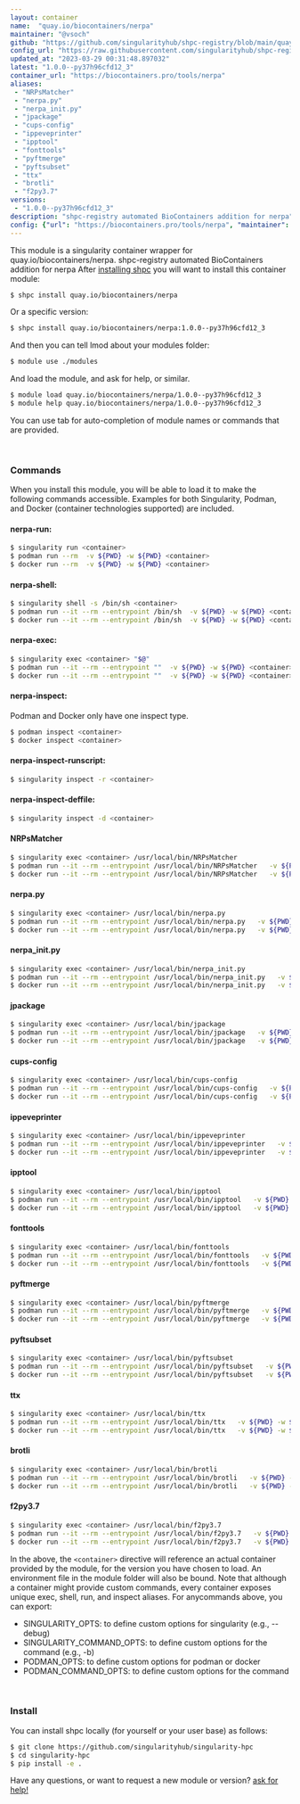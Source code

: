```yaml
---
layout: container
name:  "quay.io/biocontainers/nerpa"
maintainer: "@vsoch"
github: "https://github.com/singularityhub/shpc-registry/blob/main/quay.io/biocontainers/nerpa/container.yaml"
config_url: "https://raw.githubusercontent.com/singularityhub/shpc-registry/main/quay.io/biocontainers/nerpa/container.yaml"
updated_at: "2023-03-29 00:31:48.897032"
latest: "1.0.0--py37h96cfd12_3"
container_url: "https://biocontainers.pro/tools/nerpa"
aliases:
 - "NRPsMatcher"
 - "nerpa.py"
 - "nerpa_init.py"
 - "jpackage"
 - "cups-config"
 - "ippeveprinter"
 - "ipptool"
 - "fonttools"
 - "pyftmerge"
 - "pyftsubset"
 - "ttx"
 - "brotli"
 - "f2py3.7"
versions:
 - "1.0.0--py37h96cfd12_3"
description: "shpc-registry automated BioContainers addition for nerpa"
config: {"url": "https://biocontainers.pro/tools/nerpa", "maintainer": "@vsoch", "description": "shpc-registry automated BioContainers addition for nerpa", "latest": {"1.0.0--py37h96cfd12_3": "sha256:69ec060b9b2a85c55eec39740432cff442ca9bcec83cf741dd0e823c13ae5119"}, "tags": {"1.0.0--py37h96cfd12_3": "sha256:69ec060b9b2a85c55eec39740432cff442ca9bcec83cf741dd0e823c13ae5119"}, "docker": "quay.io/biocontainers/nerpa", "aliases": {"NRPsMatcher": "/usr/local/bin/NRPsMatcher", "nerpa.py": "/usr/local/bin/nerpa.py", "nerpa_init.py": "/usr/local/bin/nerpa_init.py", "jpackage": "/usr/local/bin/jpackage", "cups-config": "/usr/local/bin/cups-config", "ippeveprinter": "/usr/local/bin/ippeveprinter", "ipptool": "/usr/local/bin/ipptool", "fonttools": "/usr/local/bin/fonttools", "pyftmerge": "/usr/local/bin/pyftmerge", "pyftsubset": "/usr/local/bin/pyftsubset", "ttx": "/usr/local/bin/ttx", "brotli": "/usr/local/bin/brotli", "f2py3.7": "/usr/local/bin/f2py3.7"}}
---
```


This module is a singularity container wrapper for quay.io/biocontainers/nerpa.
shpc-registry automated BioContainers addition for nerpa
After [installing shpc](#install) you will want to install this container module:


```bash
$ shpc install quay.io/biocontainers/nerpa
```

Or a specific version:

```bash
$ shpc install quay.io/biocontainers/nerpa:1.0.0--py37h96cfd12_3
```

And then you can tell lmod about your modules folder:

```bash
$ module use ./modules
```

And load the module, and ask for help, or similar.

```bash
$ module load quay.io/biocontainers/nerpa/1.0.0--py37h96cfd12_3
$ module help quay.io/biocontainers/nerpa/1.0.0--py37h96cfd12_3
```

You can use tab for auto-completion of module names or commands that are provided.

<br>

### Commands

When you install this module, you will be able to load it to make the following commands accessible.
Examples for both Singularity, Podman, and Docker (container technologies supported) are included.

#### nerpa-run:

```bash
$ singularity run <container>
$ podman run --rm  -v ${PWD} -w ${PWD} <container>
$ docker run --rm  -v ${PWD} -w ${PWD} <container>
```

#### nerpa-shell:

```bash
$ singularity shell -s /bin/sh <container>
$ podman run --it --rm --entrypoint /bin/sh  -v ${PWD} -w ${PWD} <container>
$ docker run --it --rm --entrypoint /bin/sh  -v ${PWD} -w ${PWD} <container>
```

#### nerpa-exec:

```bash
$ singularity exec <container> "$@"
$ podman run --it --rm --entrypoint ""  -v ${PWD} -w ${PWD} <container> "$@"
$ docker run --it --rm --entrypoint ""  -v ${PWD} -w ${PWD} <container> "$@"
```

#### nerpa-inspect:

Podman and Docker only have one inspect type.

```bash
$ podman inspect <container>
$ docker inspect <container>
```

#### nerpa-inspect-runscript:

```bash
$ singularity inspect -r <container>
```

#### nerpa-inspect-deffile:

```bash
$ singularity inspect -d <container>
```


#### NRPsMatcher

```bash
$ singularity exec <container> /usr/local/bin/NRPsMatcher
$ podman run --it --rm --entrypoint /usr/local/bin/NRPsMatcher   -v ${PWD} -w ${PWD} <container> -c " $@"
$ docker run --it --rm --entrypoint /usr/local/bin/NRPsMatcher   -v ${PWD} -w ${PWD} <container> -c " $@"
```


#### nerpa.py

```bash
$ singularity exec <container> /usr/local/bin/nerpa.py
$ podman run --it --rm --entrypoint /usr/local/bin/nerpa.py   -v ${PWD} -w ${PWD} <container> -c " $@"
$ docker run --it --rm --entrypoint /usr/local/bin/nerpa.py   -v ${PWD} -w ${PWD} <container> -c " $@"
```


#### nerpa_init.py

```bash
$ singularity exec <container> /usr/local/bin/nerpa_init.py
$ podman run --it --rm --entrypoint /usr/local/bin/nerpa_init.py   -v ${PWD} -w ${PWD} <container> -c " $@"
$ docker run --it --rm --entrypoint /usr/local/bin/nerpa_init.py   -v ${PWD} -w ${PWD} <container> -c " $@"
```


#### jpackage

```bash
$ singularity exec <container> /usr/local/bin/jpackage
$ podman run --it --rm --entrypoint /usr/local/bin/jpackage   -v ${PWD} -w ${PWD} <container> -c " $@"
$ docker run --it --rm --entrypoint /usr/local/bin/jpackage   -v ${PWD} -w ${PWD} <container> -c " $@"
```


#### cups-config

```bash
$ singularity exec <container> /usr/local/bin/cups-config
$ podman run --it --rm --entrypoint /usr/local/bin/cups-config   -v ${PWD} -w ${PWD} <container> -c " $@"
$ docker run --it --rm --entrypoint /usr/local/bin/cups-config   -v ${PWD} -w ${PWD} <container> -c " $@"
```


#### ippeveprinter

```bash
$ singularity exec <container> /usr/local/bin/ippeveprinter
$ podman run --it --rm --entrypoint /usr/local/bin/ippeveprinter   -v ${PWD} -w ${PWD} <container> -c " $@"
$ docker run --it --rm --entrypoint /usr/local/bin/ippeveprinter   -v ${PWD} -w ${PWD} <container> -c " $@"
```


#### ipptool

```bash
$ singularity exec <container> /usr/local/bin/ipptool
$ podman run --it --rm --entrypoint /usr/local/bin/ipptool   -v ${PWD} -w ${PWD} <container> -c " $@"
$ docker run --it --rm --entrypoint /usr/local/bin/ipptool   -v ${PWD} -w ${PWD} <container> -c " $@"
```


#### fonttools

```bash
$ singularity exec <container> /usr/local/bin/fonttools
$ podman run --it --rm --entrypoint /usr/local/bin/fonttools   -v ${PWD} -w ${PWD} <container> -c " $@"
$ docker run --it --rm --entrypoint /usr/local/bin/fonttools   -v ${PWD} -w ${PWD} <container> -c " $@"
```


#### pyftmerge

```bash
$ singularity exec <container> /usr/local/bin/pyftmerge
$ podman run --it --rm --entrypoint /usr/local/bin/pyftmerge   -v ${PWD} -w ${PWD} <container> -c " $@"
$ docker run --it --rm --entrypoint /usr/local/bin/pyftmerge   -v ${PWD} -w ${PWD} <container> -c " $@"
```


#### pyftsubset

```bash
$ singularity exec <container> /usr/local/bin/pyftsubset
$ podman run --it --rm --entrypoint /usr/local/bin/pyftsubset   -v ${PWD} -w ${PWD} <container> -c " $@"
$ docker run --it --rm --entrypoint /usr/local/bin/pyftsubset   -v ${PWD} -w ${PWD} <container> -c " $@"
```


#### ttx

```bash
$ singularity exec <container> /usr/local/bin/ttx
$ podman run --it --rm --entrypoint /usr/local/bin/ttx   -v ${PWD} -w ${PWD} <container> -c " $@"
$ docker run --it --rm --entrypoint /usr/local/bin/ttx   -v ${PWD} -w ${PWD} <container> -c " $@"
```


#### brotli

```bash
$ singularity exec <container> /usr/local/bin/brotli
$ podman run --it --rm --entrypoint /usr/local/bin/brotli   -v ${PWD} -w ${PWD} <container> -c " $@"
$ docker run --it --rm --entrypoint /usr/local/bin/brotli   -v ${PWD} -w ${PWD} <container> -c " $@"
```


#### f2py3.7

```bash
$ singularity exec <container> /usr/local/bin/f2py3.7
$ podman run --it --rm --entrypoint /usr/local/bin/f2py3.7   -v ${PWD} -w ${PWD} <container> -c " $@"
$ docker run --it --rm --entrypoint /usr/local/bin/f2py3.7   -v ${PWD} -w ${PWD} <container> -c " $@"
```



In the above, the `<container>` directive will reference an actual container provided
by the module, for the version you have chosen to load. An environment file in the
module folder will also be bound. Note that although a container
might provide custom commands, every container exposes unique exec, shell, run, and
inspect aliases. For anycommands above, you can export:

 - SINGULARITY_OPTS: to define custom options for singularity (e.g., --debug)
 - SINGULARITY_COMMAND_OPTS: to define custom options for the command (e.g., -b)
 - PODMAN_OPTS: to define custom options for podman or docker
 - PODMAN_COMMAND_OPTS: to define custom options for the command

<br>

### Install

You can install shpc locally (for yourself or your user base) as follows:

```bash
$ git clone https://github.com/singularityhub/singularity-hpc
$ cd singularity-hpc
$ pip install -e .
```

Have any questions, or want to request a new module or version? [ask for help!](https://github.com/singularityhub/singularity-hpc/issues)